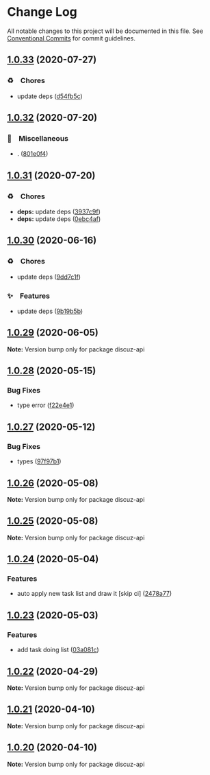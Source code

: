 # Change Log

All notable changes to this project will be documented in this file.
See [Conventional Commits](https://conventionalcommits.org) for commit guidelines.

## [1.0.33](https://github.com/bluelovers/ws-rest/compare/discuz-api@1.0.32...discuz-api@1.0.33) (2020-07-27)


### ♻️　Chores

* update deps ([d54fb5c](https://github.com/bluelovers/ws-rest/commit/d54fb5c59e826013ee28bb953bd0e6e98d4c572e))





## [1.0.32](https://github.com/bluelovers/ws-rest/compare/discuz-api@1.0.31...discuz-api@1.0.32) (2020-07-20)


### 🔖　Miscellaneous

* . ([801e0f4](https://github.com/bluelovers/ws-rest/commit/801e0f4ff7bd29c81e67934636f57e57d0d01c74))





## [1.0.31](https://github.com/bluelovers/ws-rest/compare/discuz-api@1.0.30...discuz-api@1.0.31) (2020-07-20)


### ♻️　Chores

* **deps:** update deps ([3937c9f](https://github.com/bluelovers/ws-rest/commit/3937c9f90040c4804c841bcb40fbe90e9654a652))
* **deps:** update deps ([0ebc4af](https://github.com/bluelovers/ws-rest/commit/0ebc4af0fd3c2fa7f74dfdaf32be84d657c4209c))





## [1.0.30](https://github.com/bluelovers/ws-rest/compare/discuz-api@1.0.29...discuz-api@1.0.30) (2020-06-16)


### ♻️　Chores

*  update deps ([9dd7c1f](https://github.com/bluelovers/ws-rest/commit/9dd7c1fc5b40ac28a6f928c89dbf36be1add89c6))


### ✨　Features

*  update deps ([9b19b5b](https://github.com/bluelovers/ws-rest/commit/9b19b5bf40d40a9761fc01fe7daa630fcf4df1e8))





## [1.0.29](https://github.com/bluelovers/ws-rest/compare/discuz-api@1.0.28...discuz-api@1.0.29) (2020-06-05)

**Note:** Version bump only for package discuz-api





## [1.0.28](https://github.com/bluelovers/ws-rest/compare/discuz-api@1.0.27...discuz-api@1.0.28) (2020-05-15)


### Bug Fixes

* type error ([f22e4e1](https://github.com/bluelovers/ws-rest/commit/f22e4e10b17b27a26188ed3c80e78bdf83425aec))





## [1.0.27](https://github.com/bluelovers/ws-rest/compare/discuz-api@1.0.26...discuz-api@1.0.27) (2020-05-12)


### Bug Fixes

* types ([97f97b1](https://github.com/bluelovers/ws-rest/commit/97f97b1ef461c1e46893b1d2df329782e0e9a8da))





## [1.0.26](https://github.com/bluelovers/ws-rest/compare/discuz-api@1.0.25...discuz-api@1.0.26) (2020-05-08)

**Note:** Version bump only for package discuz-api





## [1.0.25](https://github.com/bluelovers/ws-rest/compare/discuz-api@1.0.24...discuz-api@1.0.25) (2020-05-08)

**Note:** Version bump only for package discuz-api





## [1.0.24](https://github.com/bluelovers/ws-rest/compare/discuz-api@1.0.23...discuz-api@1.0.24) (2020-05-04)


### Features

* auto apply new task list and draw it [skip ci] ([2478a77](https://github.com/bluelovers/ws-rest/commit/2478a77a8fe5947d80121d7ccad17466a2c48515))





## [1.0.23](https://github.com/bluelovers/ws-rest/compare/discuz-api@1.0.22...discuz-api@1.0.23) (2020-05-03)


### Features

* add task doing list ([03a081c](https://github.com/bluelovers/ws-rest/commit/03a081c55a5e9c9cd0474ed8ddf9dafa749df292))





## [1.0.22](https://github.com/bluelovers/ws-rest/compare/discuz-api@1.0.21...discuz-api@1.0.22) (2020-04-29)

**Note:** Version bump only for package discuz-api





## [1.0.21](https://github.com/bluelovers/ws-rest/compare/discuz-api@1.0.20...discuz-api@1.0.21) (2020-04-10)

**Note:** Version bump only for package discuz-api





## [1.0.20](https://github.com/bluelovers/ws-rest/compare/discuz-api@1.0.19...discuz-api@1.0.20) (2020-04-10)

**Note:** Version bump only for package discuz-api
